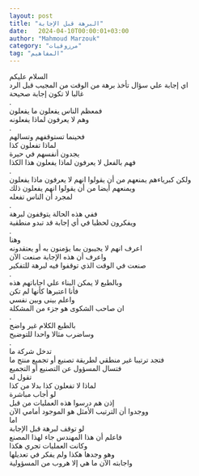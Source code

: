 ```yaml
---
layout: post
title: "البرهة قبل الإجابة"
date:   2024-04-10T00:00:01+03:00
author: "Mahmoud Marzouk"
category: "مرزوقيات"
tag: "المفاهيم"
---
```



السلام عليكم  
اي إجابة علي سؤال تأخذ برهة من الوقت من المجيب قبل
الرد  
غالبا لا تكون إجابة صحيحة  
.  
فمعظم الناس يفعلون ما يفعلون  
وهم لا يعرفون لماذا يفعلونه  
.  
فحينما تستوقفهم وتسالهم  
لماذا تفعلون كذا  
يجدون أنفسهم في حيرة  
فهم بالفعل لا يعرفون لماذا يفعلون هذا الكذا  
.  
ولكن كبرياءهم يمنعهم من أن يقولوا انهم لا يعرفون ماذا
يفعلون  
ويمنعهم أيضا من أن يقولوا انهم يفعلون ذلك  
لمجرد أن الناس تفعله  
.  
ففي هذه الحالة يتوقفون لبرهة  
ويفكرون لحظيا في أي إجابة قد تبدو منطقية  
.  
وهنا  
اعرف انهم لا يجيبون بما يؤمنون به أو يعتقدونه  
واعرف أن هذه الإجابة صنعت الآن  
صنعت في الوقت الذي توقفوا فيه لبرهة للتفكير  
.  
وبالطبع لا يمكن البناء علي اجاباتهم هذه  
فأنا اعتبرها كأنها لم تكن  
واعلم بينى وبين نفسي  
ان صاحب الشكوى هو جزء من المشكلة  
.  
بالطبع الكلام غير واضح  
وساضرب مثالا واحدا للتوضيح  
.  
تدخل شركة ما  
فتجد ترتيبا غير منطقي لطريقة تصنيع أو تجميع منتج
ما  
فتسال المسؤول عن التصنيع أو التجميع  
تقول له  
لماذا لا تفعلون كذا بدلا من كذا  
لو أجاب مباشرة  
إذن هم درسوا هذه العمليات من قبل  
ووجدوا أن الترتيب الأمثل هو الموجود أمامي الآن  
اما  
لو توقف لبرهة قبل الإجابة  
فاعلم أن هذا المهندس جاء لهذا المصنع  
وكانت العمليات تجري هكذا  
وهو وجدها هكذا ولم يفكر في تعديلها  
واجابته الآن ما هي إلا هروب من المسؤولية
